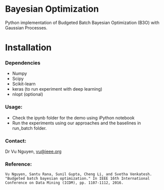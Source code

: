 # Bayesian Optimization

Python implementation of Budgeted Batch Bayesian Optimization (B3O) with Gaussian Processes.

Installation
============

### Dependencies
* Numpy
* Scipy
* Scikit-learn
* keras (to run experiment with deep learning)
* nlopt (optional)


### Usage:
* Check the ipynb folder for the demo using iPython notebook
* Run the experiments using our approaches and the baselines in run_batch folder.


### Contact:
Dr Vu Nguyen, vu@ieee.org

### Reference:
    Vu Nguyen, Santu Rana, Sunil Gupta, Cheng Li, and Svetha Venkatesh. "Budgeted batch bayesian optimization." In IEEE 16th International Conference on Data Mining (ICDM), pp. 1107-1112, 2016.


